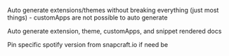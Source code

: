 Auto generate extensions/themes without breaking everything (just most things) - customApps are not possible to auto generate

Auto generate extension, theme, customApps, and snippet rendered docs

Pin specific spotify version from snapcraft.io if need be
